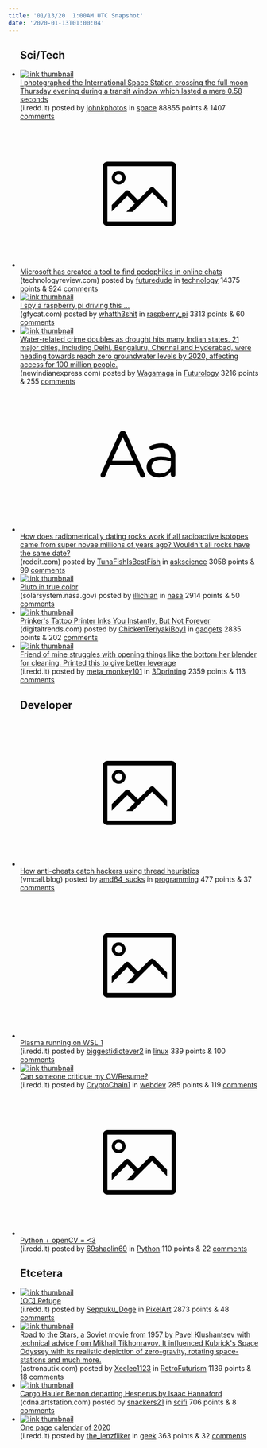 ```yaml
---
title: '01/13/20  1:00AM UTC Snapshot'
date: '2020-01-13T01:00:04'
---
```

<ul>
<h2>Sci/Tech</h2>

<li><a href='https://i.redd.it/3zp57fd1cca41.jpg'><img src='https://b.thumbs.redditmedia.com/3gH7HuhPMG5bHPXY7ei4atbmgjq4_NCrpdCkKN2vj6M.jpg' alt='link thumbnail'></a><div><div class='linkTitle'><a href='https://i.redd.it/3zp57fd1cca41.jpg'>I photographed the International Space Station crossing the full moon Thursday evening during a transit window which lasted a mere 0.58 seconds</a></div>(i.redd.it) posted by <a href='https://www.reddit.com/user/johnkphotos'>johnkphotos</a> in <a href='https://www.reddit.com/r/space'>space</a> 88855 points & 1407 <a href='https://www.reddit.com/r/space/comments/enmuq0/i_photographed_the_international_space_station/'>comments</a></div></li>

<li><a href='http://www.technologyreview.com/f/615033/microsoft-has-created-a-tool-to-find-pedophiles-in-online-chats/'><svg version='1.1' viewBox='-34 -14 104 64' preserveAspectRatio='xMidYMid meet' xmlns='http://www.w3.org/2000/svg' xmlns:xlink='http://www.w3.org/1999/xlink'>
    <title>link thumbnail</title>
    <path d='M32,4H4A2,2,0,0,0,2,6V30a2,2,0,0,0,2,2H32a2,2,0,0,0,2-2V6A2,2,0,0,0,32,4ZM4,30V6H32V30Z'></path>
    <path d='M8.92,14a3,3,0,1,0-3-3A3,3,0,0,0,8.92,14Zm0-4.6A1.6,1.6,0,1,1,7.33,11,1.6,1.6,0,0,1,8.92,9.41Z'></path>
    <path d='M22.78,15.37l-5.4,5.4-4-4a1,1,0,0,0-1.41,0L5.92,22.9v2.83l6.79-6.79L16,22.18l-3.75,3.75H15l8.45-8.45L30,24V21.18l-5.81-5.81A1,1,0,0,0,22.78,15.37Z'></path>
    </svg></a><div><div class='linkTitle'><a href='http://www.technologyreview.com/f/615033/microsoft-has-created-a-tool-to-find-pedophiles-in-online-chats/'>Microsoft has created a tool to find pedophiles in online chats</a></div>(technologyreview.com) posted by <a href='https://www.reddit.com/user/futuredude'>futuredude</a> in <a href='https://www.reddit.com/r/technology'>technology</a> 14375 points & 924 <a href='https://www.reddit.com/r/technology/comments/enk2g0/microsoft_has_created_a_tool_to_find_pedophiles/'>comments</a></div></li>

<li><a href='https://gfycat.com/pepperyscrawnycat'><img src='https://a.thumbs.redditmedia.com/8xTxO7771S9uxDyIXGcDbcg6RCyYpywFD2BSQp3XzO4.jpg' alt='link thumbnail'></a><div><div class='linkTitle'><a href='https://gfycat.com/pepperyscrawnycat'>I spy a raspberry pi driving this ...</a></div>(gfycat.com) posted by <a href='https://www.reddit.com/user/whatth3shit'>whatth3shit</a> in <a href='https://www.reddit.com/r/raspberry_pi'>raspberry_pi</a> 3313 points & 60 <a href='https://www.reddit.com/r/raspberry_pi/comments/enr0go/i_spy_a_raspberry_pi_driving_this/'>comments</a></div></li>

<li><a href='https://www.newindianexpress.com/thesundaystandard/2020/jan/12/water-related-crime-doubles-as-drought-hits-many-indian-states-2088333.html'><img src='https://b.thumbs.redditmedia.com/_R7-chRWpUWHhzbVQxw9wIDjy08mz616l-UlrXbtCQY.jpg' alt='link thumbnail'></a><div><div class='linkTitle'><a href='https://www.newindianexpress.com/thesundaystandard/2020/jan/12/water-related-crime-doubles-as-drought-hits-many-indian-states-2088333.html'>Water-related crime doubles as drought hits many Indian states. 21 major cities, including Delhi, Bengaluru, Chennai and Hyderabad, were heading towards reach zero groundwater levels by 2020, affecting access for 100 million people.</a></div>(newindianexpress.com) posted by <a href='https://www.reddit.com/user/Wagamaga'>Wagamaga</a> in <a href='https://www.reddit.com/r/Futurology'>Futurology</a> 3216 points & 255 <a href='https://www.reddit.com/r/Futurology/comments/enpd62/waterrelated_crime_doubles_as_drought_hits_many/'>comments</a></div></li>

<li><a href='https://www.reddit.com/r/askscience/comments/ennltn/how_does_radiometrically_dating_rocks_work_if_all/'><svg version='1.1' viewBox='-34 -12 104 64' preserveAspectRatio='xMidYMid slice' xmlns='http://www.w3.org/2000/svg' xmlns:xlink='http://www.w3.org/1999/xlink'>
    <title>text link thumbnail</title>
    <path d='M12.19,8.84a1.45,1.45,0,0,0-1.4-1h-.12a1.46,1.46,0,0,0-1.42,1L1.14,26.56a1.29,1.29,0,0,0-.14.59,1,1,0,0,0,1,1,1.12,1.12,0,0,0,1.08-.77l2.08-4.65h11l2.08,4.59a1.24,1.24,0,0,0,1.12.83,1.08,1.08,0,0,0,1.08-1.08,1.64,1.64,0,0,0-.14-.57ZM6.08,20.71l4.59-10.22,4.6,10.22Z'>
    </path>
    <path d='M32.24,14.78A6.35,6.35,0,0,0,27.6,13.2a11.36,11.36,0,0,0-4.7,1,1,1,0,0,0-.58.89,1,1,0,0,0,.94.92,1.23,1.23,0,0,0,.39-.08,8.87,8.87,0,0,1,3.72-.81c2.7,0,4.28,1.33,4.28,3.92v.5a15.29,15.29,0,0,0-4.42-.61c-3.64,0-6.14,1.61-6.14,4.64v.05c0,2.95,2.7,4.48,5.37,4.48a6.29,6.29,0,0,0,5.19-2.48V26.9a1,1,0,0,0,1,1,1,1,0,0,0,1-1.06V19A5.71,5.71,0,0,0,32.24,14.78Zm-.56,7.7c0,2.28-2.17,3.89-4.81,3.89-1.94,0-3.61-1.06-3.61-2.86v-.06c0-1.8,1.5-3,4.2-3a15.2,15.2,0,0,1,4.22.61Z'>
    </path>
    </svg></a><div><div class='linkTitle'><a href='https://www.reddit.com/r/askscience/comments/ennltn/how_does_radiometrically_dating_rocks_work_if_all/'>How does radiometrically dating rocks work if all radioactive isotopes came from super novae millions of years ago? Wouldn't all rocks have the same date?</a></div>(reddit.com) posted by <a href='https://www.reddit.com/user/TunaFishIsBestFish'>TunaFishIsBestFish</a> in <a href='https://www.reddit.com/r/askscience'>askscience</a> 3058 points & 99 <a href='https://www.reddit.com/r/askscience/comments/ennltn/how_does_radiometrically_dating_rocks_work_if_all/'>comments</a></div></li>

<li><a href='https://solarsystem.nasa.gov/system/resources/detail_files/933_BIG_P_COLOR_2_TRUE_COLOR1_1980.jpg'><img src='https://b.thumbs.redditmedia.com/nVeZuAwLex3D6scJKSBcDM_YB3vQTWef3vXNL6Yryug.jpg' alt='link thumbnail'></a><div><div class='linkTitle'><a href='https://solarsystem.nasa.gov/system/resources/detail_files/933_BIG_P_COLOR_2_TRUE_COLOR1_1980.jpg'>Pluto in true color</a></div>(solarsystem.nasa.gov) posted by <a href='https://www.reddit.com/user/illichian'>illichian</a> in <a href='https://www.reddit.com/r/nasa'>nasa</a> 2914 points & 50 <a href='https://www.reddit.com/r/nasa/comments/enjoda/pluto_in_true_color/'>comments</a></div></li>

<li><a href='https://www.digitaltrends.com/mobile/prinker-s-tattoo-printer-news-pictures-video-hands-on-price-ces-2020/?utm_source=reddit&amp;utm_medium=web'><img src='https://a.thumbs.redditmedia.com/7FfLQHOML-pzSoyaPk_n4Mfe-ytV2LbRJsj1A-iPn64.jpg' alt='link thumbnail'></a><div><div class='linkTitle'><a href='https://www.digitaltrends.com/mobile/prinker-s-tattoo-printer-news-pictures-video-hands-on-price-ces-2020/?utm_source=reddit&amp;utm_medium=web'>Prinker's Tattoo Printer Inks You Instantly, But Not Forever</a></div>(digitaltrends.com) posted by <a href='https://www.reddit.com/user/ChickenTeriyakiBoy1'>ChickenTeriyakiBoy1</a> in <a href='https://www.reddit.com/r/gadgets'>gadgets</a> 2835 points & 202 <a href='https://www.reddit.com/r/gadgets/comments/enqhev/prinkers_tattoo_printer_inks_you_instantly_but/'>comments</a></div></li>

<li><a href='https://i.redd.it/vby53kpmdba41.jpg'><img src='https://b.thumbs.redditmedia.com/wUth7HZBy0M23jpjENvvphJ15j-aDAtLs0nxbrsEuXo.jpg' alt='link thumbnail'></a><div><div class='linkTitle'><a href='https://i.redd.it/vby53kpmdba41.jpg'>Friend of mine struggles with opening things like the bottom her blender for cleaning. Printed this to give better leverage</a></div>(i.redd.it) posted by <a href='https://www.reddit.com/user/meta_monkey101'>meta_monkey101</a> in <a href='https://www.reddit.com/r/3Dprinting'>3Dprinting</a> 2359 points & 113 <a href='https://www.reddit.com/r/3Dprinting/comments/enldu7/friend_of_mine_struggles_with_opening_things_like/'>comments</a></div></li>

<h2>Developer</h2>

<li><a href='https://vmcall.blog/battleye-kernel-single-step/'><svg version='1.1' viewBox='-34 -14 104 64' preserveAspectRatio='xMidYMid meet' xmlns='http://www.w3.org/2000/svg' xmlns:xlink='http://www.w3.org/1999/xlink'>
    <title>link thumbnail</title>
    <path d='M32,4H4A2,2,0,0,0,2,6V30a2,2,0,0,0,2,2H32a2,2,0,0,0,2-2V6A2,2,0,0,0,32,4ZM4,30V6H32V30Z'></path>
    <path d='M8.92,14a3,3,0,1,0-3-3A3,3,0,0,0,8.92,14Zm0-4.6A1.6,1.6,0,1,1,7.33,11,1.6,1.6,0,0,1,8.92,9.41Z'></path>
    <path d='M22.78,15.37l-5.4,5.4-4-4a1,1,0,0,0-1.41,0L5.92,22.9v2.83l6.79-6.79L16,22.18l-3.75,3.75H15l8.45-8.45L30,24V21.18l-5.81-5.81A1,1,0,0,0,22.78,15.37Z'></path>
    </svg></a><div><div class='linkTitle'><a href='https://vmcall.blog/battleye-kernel-single-step/'>How anti-cheats catch hackers using thread heuristics</a></div>(vmcall.blog) posted by <a href='https://www.reddit.com/user/amd64_sucks'>amd64_sucks</a> in <a href='https://www.reddit.com/r/programming'>programming</a> 477 points & 37 <a href='https://www.reddit.com/r/programming/comments/enqlr3/how_anticheats_catch_hackers_using_thread/'>comments</a></div></li>

<li><a href='https://i.redd.it/5qxghwkm4aa41.png'><svg version='1.1' viewBox='-34 -14 104 64' preserveAspectRatio='xMidYMid meet' xmlns='http://www.w3.org/2000/svg' xmlns:xlink='http://www.w3.org/1999/xlink'>
    <title>link thumbnail</title>
    <path d='M32,4H4A2,2,0,0,0,2,6V30a2,2,0,0,0,2,2H32a2,2,0,0,0,2-2V6A2,2,0,0,0,32,4ZM4,30V6H32V30Z'></path>
    <path d='M8.92,14a3,3,0,1,0-3-3A3,3,0,0,0,8.92,14Zm0-4.6A1.6,1.6,0,1,1,7.33,11,1.6,1.6,0,0,1,8.92,9.41Z'></path>
    <path d='M22.78,15.37l-5.4,5.4-4-4a1,1,0,0,0-1.41,0L5.92,22.9v2.83l6.79-6.79L16,22.18l-3.75,3.75H15l8.45-8.45L30,24V21.18l-5.81-5.81A1,1,0,0,0,22.78,15.37Z'></path>
    </svg></a><div><div class='linkTitle'><a href='https://i.redd.it/5qxghwkm4aa41.png'>Plasma running on WSL 1</a></div>(i.redd.it) posted by <a href='https://www.reddit.com/user/biggestidiotever2'>biggestidiotever2</a> in <a href='https://www.reddit.com/r/linux'>linux</a> 339 points & 100 <a href='https://www.reddit.com/r/linux/comments/enj6pm/plasma_running_on_wsl_1/'>comments</a></div></li>

<li><a href='https://i.redd.it/ephqwkagmda41.png'><img src='https://a.thumbs.redditmedia.com/-WSosF1Bb8PljybkH53WuPuEdXzM10KaUYC40Oaguf0.jpg' alt='link thumbnail'></a><div><div class='linkTitle'><a href='https://i.redd.it/ephqwkagmda41.png'>Can someone critique my CV/Resume?</a></div>(i.redd.it) posted by <a href='https://www.reddit.com/user/CryptoChain1'>CryptoChain1</a> in <a href='https://www.reddit.com/r/webdev'>webdev</a> 285 points & 119 <a href='https://www.reddit.com/r/webdev/comments/enppzf/can_someone_critique_my_cvresume/'>comments</a></div></li>

<li><a href='https://i.redd.it/4pnfxsmmpea41.jpg'><svg version='1.1' viewBox='-34 -14 104 64' preserveAspectRatio='xMidYMid meet' xmlns='http://www.w3.org/2000/svg' xmlns:xlink='http://www.w3.org/1999/xlink'>
    <title>link thumbnail</title>
    <path d='M32,4H4A2,2,0,0,0,2,6V30a2,2,0,0,0,2,2H32a2,2,0,0,0,2-2V6A2,2,0,0,0,32,4ZM4,30V6H32V30Z'></path>
    <path d='M8.92,14a3,3,0,1,0-3-3A3,3,0,0,0,8.92,14Zm0-4.6A1.6,1.6,0,1,1,7.33,11,1.6,1.6,0,0,1,8.92,9.41Z'></path>
    <path d='M22.78,15.37l-5.4,5.4-4-4a1,1,0,0,0-1.41,0L5.92,22.9v2.83l6.79-6.79L16,22.18l-3.75,3.75H15l8.45-8.45L30,24V21.18l-5.81-5.81A1,1,0,0,0,22.78,15.37Z'></path>
    </svg></a><div><div class='linkTitle'><a href='https://i.redd.it/4pnfxsmmpea41.jpg'>Python + openCV = &lt;3</a></div>(i.redd.it) posted by <a href='https://www.reddit.com/user/69shaolin69'>69shaolin69</a> in <a href='https://www.reddit.com/r/Python'>Python</a> 110 points & 22 <a href='https://www.reddit.com/r/Python/comments/enstt7/python_opencv_3/'>comments</a></div></li>

<h2>Etcetera</h2>

<li><a href='https://i.redd.it/muejiwu9jba41.gif'><img src='https://b.thumbs.redditmedia.com/8Tfvwxl6vI07hEXZykOyUDVp0cntl4QX1k1qS3kVvoc.jpg' alt='link thumbnail'></a><div><div class='linkTitle'><a href='https://i.redd.it/muejiwu9jba41.gif'>[OC] Refuge</a></div>(i.redd.it) posted by <a href='https://www.reddit.com/user/Seppuku_Doge'>Seppuku_Doge</a> in <a href='https://www.reddit.com/r/PixelArt'>PixelArt</a> 2873 points & 48 <a href='https://www.reddit.com/r/PixelArt/comments/enm06z/oc_refuge/'>comments</a></div></li>

<li><a href='http://www.astronautix.com/graphics/h/homoonb3.jpg'><img src='https://b.thumbs.redditmedia.com/RhllsPNco9kMAU_iupC2Wo2ewIrnLsg9CH2u5s9u7zI.jpg' alt='link thumbnail'></a><div><div class='linkTitle'><a href='http://www.astronautix.com/graphics/h/homoonb3.jpg'>Road to the Stars, a Soviet movie from 1957 by Pavel Klushantsev with technical advice from Mikhail Tikhonravov. It influenced Kubrick's Space Odyssey with its realistic depiction of zero-gravity, rotating space-stations and much more.</a></div>(astronautix.com) posted by <a href='https://www.reddit.com/user/Xeelee1123'>Xeelee1123</a> in <a href='https://www.reddit.com/r/RetroFuturism'>RetroFuturism</a> 1139 points & 18 <a href='https://www.reddit.com/r/RetroFuturism/comments/enkr2w/road_to_the_stars_a_soviet_movie_from_1957_by/'>comments</a></div></li>

<li><a href='https://cdna.artstation.com/p/assets/images/images/001/453/862/large/isaac-hannaford-ih-cargo-hauler01.jpg?1446694737'><img src='https://b.thumbs.redditmedia.com/bxqFPd5euYRcsiZ7NFupDS7ncnHNMCWzK5RJgDr9mKc.jpg' alt='link thumbnail'></a><div><div class='linkTitle'><a href='https://cdna.artstation.com/p/assets/images/images/001/453/862/large/isaac-hannaford-ih-cargo-hauler01.jpg?1446694737'>Cargo Hauler Bernon departing Hesperus by Isaac Hannaford</a></div>(cdna.artstation.com) posted by <a href='https://www.reddit.com/user/snackers21'>snackers21</a> in <a href='https://www.reddit.com/r/scifi'>scifi</a> 706 points & 8 <a href='https://www.reddit.com/r/scifi/comments/eno8p2/cargo_hauler_bernon_departing_hesperus_by_isaac/'>comments</a></div></li>

<li><a href='https://i.redd.it/xtaj78j1aba41.png'><img src='https://b.thumbs.redditmedia.com/wst1-de2JUG7TkZ-CWgC6Jz4qR4nGeFB2_GkohW5ymI.jpg' alt='link thumbnail'></a><div><div class='linkTitle'><a href='https://i.redd.it/xtaj78j1aba41.png'>One page calendar of 2020</a></div>(i.redd.it) posted by <a href='https://www.reddit.com/user/the_lenzfliker'>the_lenzfliker</a> in <a href='https://www.reddit.com/r/geek'>geek</a> 363 points & 32 <a href='https://www.reddit.com/r/geek/comments/enlarf/one_page_calendar_of_2020/'>comments</a></div></li>

</ul>
